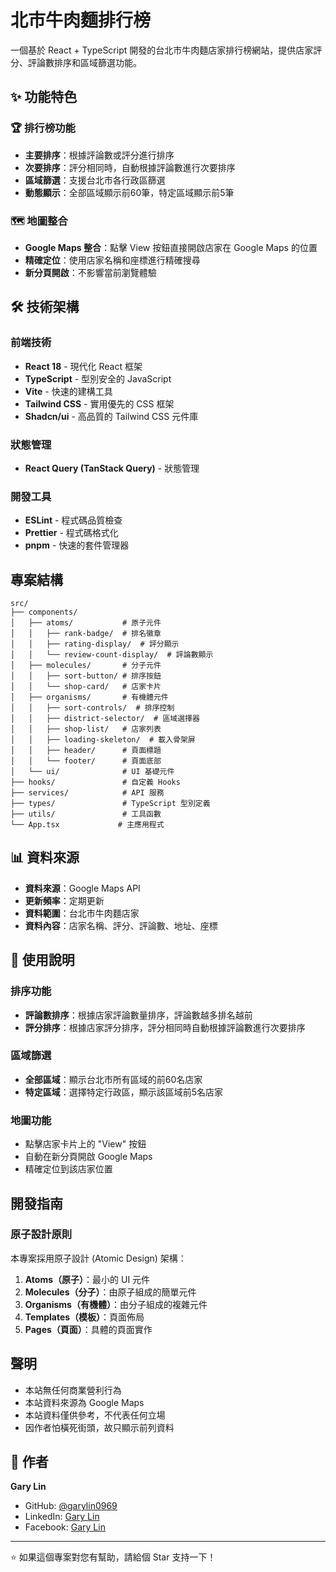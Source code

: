 # 北市牛肉麵排行榜

一個基於 React + TypeScript 開發的台北市牛肉麵店家排行榜網站，提供店家評分、評論數排序和區域篩選功能。

## ✨ 功能特色

### 🏆 排行榜功能

- **主要排序**：根據評論數或評分進行排序
- **次要排序**：評分相同時，自動根據評論數進行次要排序
- **區域篩選**：支援台北市各行政區篩選
- **動態顯示**：全部區域顯示前60筆，特定區域顯示前5筆

### 🗺️ 地圖整合

- **Google Maps 整合**：點擊 View 按鈕直接開啟店家在 Google Maps 的位置
- **精確定位**：使用店家名稱和座標進行精確搜尋
- **新分頁開啟**：不影響當前瀏覽體驗

## 🛠️ 技術架構

### 前端技術

- **React 18** - 現代化 React 框架
- **TypeScript** - 型別安全的 JavaScript
- **Vite** - 快速的建構工具
- **Tailwind CSS** - 實用優先的 CSS 框架
- **Shadcn/ui** - 高品質的 Tailwind CSS 元件庫

### 狀態管理

- **React Query (TanStack Query)** - 狀態管理

### 開發工具

- **ESLint** - 程式碼品質檢查
- **Prettier** - 程式碼格式化
- **pnpm** - 快速的套件管理器

## 專案結構

```
src/
├── components/
│   ├── atoms/           # 原子元件
│   │   ├── rank-badge/  # 排名徽章
│   │   ├── rating-display/  # 評分顯示
│   │   └── review-count-display/  # 評論數顯示
│   ├── molecules/       # 分子元件
│   │   ├── sort-button/ # 排序按鈕
│   │   └── shop-card/   # 店家卡片
│   ├── organisms/       # 有機體元件
│   │   ├── sort-controls/  # 排序控制
│   │   ├── district-selector/  # 區域選擇器
│   │   ├── shop-list/   # 店家列表
│   │   ├── loading-skeleton/  # 載入骨架屏
│   │   ├── header/      # 頁面標題
│   │   └── footer/      # 頁面底部
│   └── ui/              # UI 基礎元件
├── hooks/               # 自定義 Hooks
├── services/            # API 服務
├── types/               # TypeScript 型別定義
├── utils/               # 工具函數
└── App.tsx             # 主應用程式
```

## 📊 資料來源

- **資料來源**：Google Maps API
- **更新頻率**：定期更新
- **資料範圍**：台北市牛肉麵店家
- **資料內容**：店家名稱、評分、評論數、地址、座標

## 🎯 使用說明

### 排序功能

- **評論數排序**：根據店家評論數量排序，評論數越多排名越前
- **評分排序**：根據店家評分排序，評分相同時自動根據評論數進行次要排序

### 區域篩選

- **全部區域**：顯示台北市所有區域的前60名店家
- **特定區域**：選擇特定行政區，顯示該區域前5名店家

### 地圖功能

- 點擊店家卡片上的 "View" 按鈕
- 自動在新分頁開啟 Google Maps
- 精確定位到該店家位置

## 開發指南

### 原子設計原則

本專案採用原子設計 (Atomic Design) 架構：

1. **Atoms（原子）**：最小的 UI 元件
2. **Molecules（分子）**：由原子組成的簡單元件
3. **Organisms（有機體）**：由分子組成的複雜元件
4. **Templates（模板）**：頁面佈局
5. **Pages（頁面）**：具體的頁面實作

## 聲明

- 本站無任何商業營利行為
- 本站資料來源為 Google Maps
- 本站資料僅供參考，不代表任何立場
- 因作者怕橫死街頭，故只顯示前列資料

## 👨‍ 作者

**Gary Lin**

- GitHub: [@garylin0969](https://github.com/garylin0969)
- LinkedIn: [Gary Lin](https://www.linkedin.com/in/garylin0969)
- Facebook: [Gary Lin](https://www.facebook.com/profile.php?id=100009915255579)

---

⭐ 如果這個專案對您有幫助，請給個 Star 支持一下！
